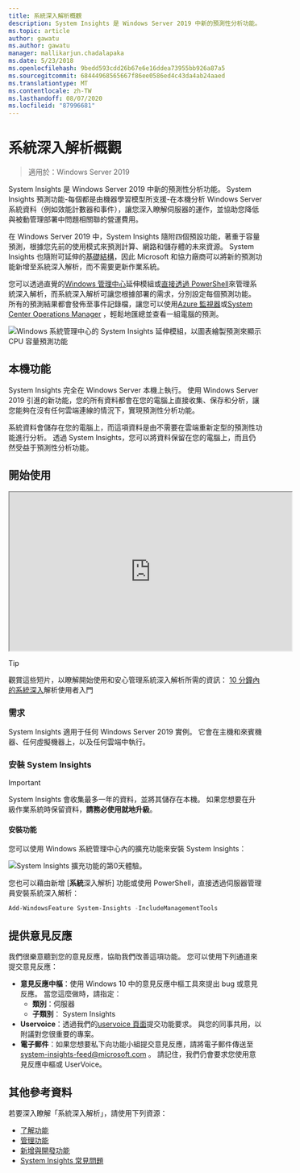 ```yaml
---
title: 系統深入解析概觀
description: System Insights 是 Windows Server 2019 中新的預測性分析功能。 System Insights 預測功能-每個都是由機器學習模型所支援-在本機分析 Windows Server 系統資料（例如效能計數器和事件），讓您深入瞭解伺服器的運作，並協助您降低與被動管理部署中問題相關聯的營運費用。
ms.topic: article
author: gawatu
ms.author: gawatu
manager: mallikarjun.chadalapaka
ms.date: 5/23/2018
ms.openlocfilehash: 9bedd593cdd26b67e6e16ddea73955bb926a87a5
ms.sourcegitcommit: 68444968565667f86ee0586ed4c43da4ab24aaed
ms.translationtype: MT
ms.contentlocale: zh-TW
ms.lasthandoff: 08/07/2020
ms.locfileid: "87996681"
---
```

# <a name="system-insights-overview"></a>系統深入解析概觀

>適用於：Windows Server 2019

System Insights 是 Windows Server 2019 中新的預測性分析功能。 System Insights 預測功能-每個都是由機器學習模型所支援-在本機分析 Windows Server 系統資料（例如效能計數器和事件），讓您深入瞭解伺服器的運作，並協助您降低與被動管理部署中問題相關聯的營運費用。

在 Windows Server 2019 中，System Insights 隨附四個預設功能，著重于容量預測，根據您先前的使用模式來預測計算、網路和儲存體的未來資源。 System Insights 也隨附可延伸的[基礎結構](adding-and-developing-capabilities.md)，因此 Microsoft 和協力廠商可以將新的預測功能新增至系統深入解析，而不需要更新作業系統。

您可以透過直覺的[Windows 管理中心](../windows-admin-center/overview.md)延伸模組或[直接透過 PowerShell](https://aka.ms/SystemInsightsPowerShell)來管理系統深入解析，而系統深入解析可讓您根據部署的需求，分別設定每個預測功能。 所有的預測結果都會發佈至事件記錄檔，讓您可以使用[Azure 監視器](https://azure.microsoft.com/services/monitor/)或[System Center Operations Manager](/system-center/scom/welcome?view=sc-om-1807) ，輕鬆地匯總並查看一組電腦的預測。

![Windows 系統管理中心的 System Insights 延伸模組，以圖表繪製預測來顯示 CPU 容量預測功能](media/cpu-forecast-2.png)

## <a name="local-functionality"></a>本機功能
System Insights 完全在 Windows Server 本機上執行。 使用 Windows Server 2019 引進的新功能，您的所有資料都會在您的電腦上直接收集、保存和分析，讓您能夠在沒有任何雲端連線的情況下，實現預測性分析功能。

系統資料會儲存在您的電腦上，而這項資料是由不需要在雲端重新定型的預測性功能進行分析。 透過 System Insights，您可以將資料保留在您的電腦上，而且仍然受益于預測性分析功能。

## <a name="get-started"></a>開始使用

<iframe src=https://www.youtube-nocookie.com/embed/AJxQkx5WSaA width=560 height=315 allowfullscreen></iframe>

>[!TIP]
>觀賞這些短片，以瞭解開始使用和安心管理系統深入解析所需的資訊： [10 分鐘內的系統深入](https://blogs.technet.microsoft.com/filecab/2018/07/24/getting-started-with-system-insights-in-10-minutes/)解析使用者入門

### <a name="requirements"></a>需求
System Insights 適用于任何 Windows Server 2019 實例。 它會在主機和來賓機器、任何虛擬機器上，以及任何雲端中執行。

### <a name="install-system-insights"></a>安裝 System Insights
>[!IMPORTANT]
>System Insights 會收集最多一年的資料，並將其儲存在本機。 如果您想要在升級作業系統時保留資料，**請務必使用就地升級**。

#### <a name="install-the-feature"></a>安裝功能
您可以使用 Windows 系統管理中心內的擴充功能來安裝 System Insights：

![System Insights 擴充功能的第0天體驗。](media/day-0-2.png)

您也可以藉由新增 [**系統**深入解析] 功能或使用 PowerShell，直接透過伺服器管理員安裝系統深入解析：

```PowerShell
Add-WindowsFeature System-Insights -IncludeManagementTools
```

## <a name="provide-feedback"></a>提供意見反應
我們很樂意聽到您的意見反應，協助我們改善這項功能。 您可以使用下列通道來提交意見反應：
- **意見反應中樞**：使用 Windows 10 中的意見反應中樞工具來提出 bug 或意見反應。 當您這麼做時，請指定：
    - **類別**：伺服器
    - **子類別**： System Insights
- **Uservoice**：透過我們的[uservoice 頁面](https://windowsserver.uservoice.com/forums/295071-management-tools)提交功能要求。 與您的同事共用，以附議對您很重要的專案。
- **電子郵件**：如果您想要私下向功能小組提交意見反應，請將電子郵件傳送至 system-insights-feed@microsoft.com 。 請記住，我們仍會要求您使用意見反應中樞或 UserVoice。

## <a name="additional-references"></a>其他參考資料
若要深入瞭解「系統深入解析」，請使用下列資源：

- [了解功能](understanding-capabilities.md)
- [管理功能](managing-capabilities.md)
- [新增與開發功能](adding-and-developing-capabilities.md)
- [System Insights 常見問題](faq.md)